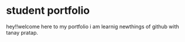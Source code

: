 # student portfolio
hey!!welcome here to my portfolio i am learnig newthings of github with tanay pratap.
